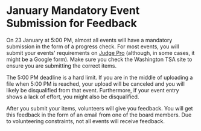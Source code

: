 # January Mandatory Event Submission for Feedback

On 23 January at 5:00 PM, almost all events will have a mandatory submission in the form of a progress check. For most events, you will submit your events' requirements on [Judge Pro](https://judgepro.registermychapter.com/org/jpwa-tsastate/conf/jpwa-tsastate/student) (although, in some cases, it might be a Google form). Make sure you check the Washington TSA site to ensure you are submitting the correct items.

The 5:00 PM deadline is a hard limit. If you are in the middle of uploading a file when 5:00 PM is reached, your upload will be canceled and you will likely be disqualified from that event. Furthermore, if your event entry shows a lack of effort, you might also be disqualified.

After you submit your items, volunteers will give you feedback. You will get this feedback in the form of an email from one of the board members. Due to volunteering constraints, not all events will receive feedback.
